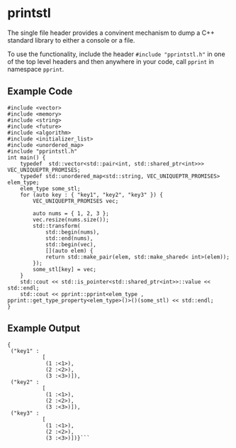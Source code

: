 # printstl

The single file header provides a convinent mechanism to dump a C++ standard library to either a console or a file.

To use the functionality, include the header `#include "pprintstl.h"` in one of the top level headers and then anywhere in your code, call `pprint` in namespace `pprint`.

## Example Code

```
#include <vector>
#include <memory>
#include <string>
#include <future>
#include <algorithm>
#include <initializer_list>
#include <unordered_map>
#include "pprintstl.h"
int main() {
	typedef  std::vector<std::pair<int, std::shared_ptr<int>>> VEC_UNIQUEPTR_PROMISES;
	typedef std::unordered_map<std::string, VEC_UNIQUEPTR_PROMISES> elem_type;
	elem_type some_stl;
	for (auto key : { "key1", "key2", "key3" }) {
		VEC_UNIQUEPTR_PROMISES vec;

		auto nums = { 1, 2, 3 };
		vec.resize(nums.size());
		std::transform(
			std::begin(nums),
			std::end(nums),
			std::begin(vec),
			[](auto elem) {
			return std::make_pair(elem, std::make_shared< int>(elem));
		});
		some_stl[key] = vec;
	}
	std::cout << std::is_pointer<std::shared_ptr<int>>::value << std::endl;
	std::cout << pprint::pprint<elem_type , pprint::get_type_property<elem_type>()>()(some_stl) << std::endl;
}
```

## Example Output
```
{
 ("key1" :
           [
            (1 :<1>),
            (2 :<2>),
            (3 :<3>)]),
 ("key2" :
           [
            (1 :<1>),
            (2 :<2>),
            (3 :<3>)]),
 ("key3" :
           [
            (1 :<1>),
            (2 :<2>),
            (3 :<3>)])}```
